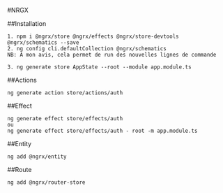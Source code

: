 #NRGX

##Installation

    1. npm i @ngrx/store @ngrx/effects @ngrx/store-devtools @ngrx/schematics --save
    2. ng config cli.defaultCollection @ngrx/schematics
    NB: A mon avis, cela permet de run des nouvelles lignes de commande

    3. ng generate store AppState --root --module app.module.ts

##Actions

    ng generate action store/actions/auth

##Effect

    ng generate effect store/effects/auth
    ou
    ng generate effect store/effects/auth - root -m app.module.ts

##Entity

    ng add @ngrx/entity

##Route

    ng add @ngrx/router-store

